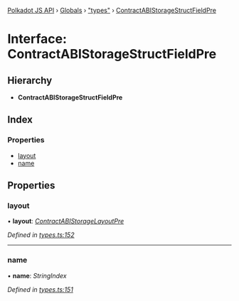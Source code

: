 [Polkadot JS API](../README.md) › [Globals](../globals.md) › ["types"](../modules/_types_.md) › [ContractABIStorageStructFieldPre](_types_.contractabistoragestructfieldpre.md)

# Interface: ContractABIStorageStructFieldPre

## Hierarchy

* **ContractABIStorageStructFieldPre**

## Index

### Properties

* [layout](_types_.contractabistoragestructfieldpre.md#layout)
* [name](_types_.contractabistoragestructfieldpre.md#name)

## Properties

###  layout

• **layout**: *[ContractABIStorageLayoutPre](../modules/_types_.md#contractabistoragelayoutpre)*

*Defined in [types.ts:152](https://github.com/polkadot-js/api/blob/506b042f8c/packages/api-contract/src/types.ts#L152)*

___

###  name

• **name**: *StringIndex*

*Defined in [types.ts:151](https://github.com/polkadot-js/api/blob/506b042f8c/packages/api-contract/src/types.ts#L151)*
